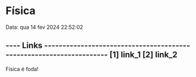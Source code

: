 # Física
Data: qua 14 fev 2024 22:52:02

---- Links --------------------------------------------------------------------
[1] link_1
[2] link_2
-------------------------------------------------------------------------------

Física é foda!
